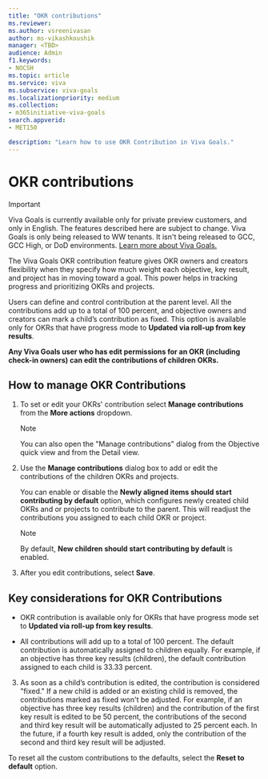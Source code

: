 ```yaml
---
title: "OKR contributions"
ms.reviewer: 
ms.author: vsreenivasan
author: ms-vikashkoushik
manager: <TBD>
audience: Admin
f1.keywords:
- NOCSH
ms.topic: article
ms.service: viva
ms.subservice: viva-goals
ms.localizationpriority: medium
ms.collection:  
- m365initiative-viva-goals
search.appverid:
- MET150

description: "Learn how to use OKR Contribution in Viva Goals."
---
```


# OKR contributions

> [!IMPORTANT]
> Viva Goals is currently available only for private preview customers, and only in English. The features described here are subject to change. Viva Goals is only being released to WW tenants. It isn't being released to GCC, GCC High, or DoD environments. [Learn more about Viva Goals.](https://go.microsoft.com/fwlink/?linkid=2189933)
  
The Viva Goals OKR contribution feature gives OKR owners and creators flexibility when they specify how much weight each objective, key result, and project has in moving toward a goal. This power helps in tracking progress and prioritizing OKRs and projects. 
  
Users can define and control contribution at the parent level. All the contributions add up to a total of 100 percent, and objective owners and creators can mark a child’s contribution as fixed. This option is available only for OKRs that have progress mode to **Updated via roll-up from key results**. 

**Any Viva Goals user who has edit permissions for an OKR (including check-in owners) can edit the contributions of children OKRs.**

## How to manage OKR Contributions
  
1. To set or edit your OKRs' contribution select **Manage contributions** from the **More actions** dropdown. 

   > [!NOTE] 
   > You can also open the "Manage contributions" dialog from the Objective quick view and from the Detail view.

2. Use the **Manage contributions** dialog box to add or edit the contributions of the children OKRs and projects.

   You can enable or disable the **Newly aligned items should start contributing by default** option, which configures newly created child OKRs and or projects to contribute to the parent. This will readjust the contributions you assigned to each child OKR or project.  
  
   > [!Note]
   > By default, **New children should start contributing by default** is enabled. 

3. After you edit contributions, select **Save**.  

## Key considerations for OKR Contributions

- OKR contribution is available only for OKRs that have progress mode set to **Updated via roll-up from key results**.

- All contributions will add up to a total of 100 percent. The default contribution is automatically assigned to children equally. For example, if an objective has three key results (children), the default contribution assigned to each child is 33.33 percent. 

3. As soon as a child’s contribution is edited, the contribution is considered "fixed." If a new child is added or an existing child is removed, the contributions marked as fixed won't be adjusted. For example, if an objective has three key results (children) and the contribution of the first key result is edited to be 50 percent, the contributions of the second and third key result will be automatically adjusted to 25 percent each. In the future, if a fourth key result is added, only the contribution of the second and third key result will be adjusted.

To reset all the custom contributions to the defaults, select the **Reset to default** option. 
